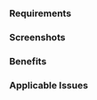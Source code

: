 ### Requirements

<!--

We must be able to understand the design of your change from this description. If we can't get a good idea of what the code will be doing from the description here, the pull request may be closed at the maintainers' discretion.

-->

### Screenshots

<!--

Show us your work

-->

### Benefits

<!-- What benefits will be realized by the code change? -->

### Applicable Issues

<!-- Enter any applicable Issues here -->
